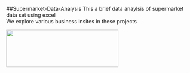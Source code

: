 ##Supermarket-Data-Analysis
This a brief data anaylsis of supermarket data set using excel             
We explore various business insites in these projects

<p>
  <img src = "https://www.python.org/static/community_logos/python-logo-master-v3-TM-flattened.png" width="300" height="100">
</p>
